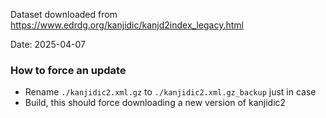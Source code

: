 Dataset downloaded from https://www.edrdg.org/kanjidic/kanjd2index_legacy.html

Date: 2025-04-07

### How to force an update

- Rename `./kanjidic2.xml.gz` to `./kanjidic2.xml.gz_backup` just in case
- Build, this should force downloading a new version of kanjidic2
